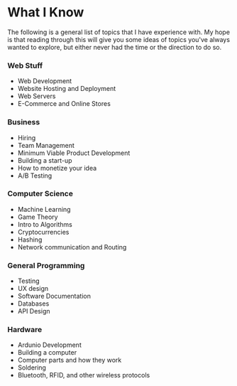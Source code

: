 # What I Know

The following is a general list of topics that I have experience with. My hope is that reading through this will give you some ideas of topics you've always wanted to explore, but either never had the time or the direction to do so.

### Web Stuff
- Web Development
- Website Hosting and Deployment
- Web Servers
- E-Commerce and Online Stores

### Business
- Hiring
- Team Management
- Minimum Viable Product Development
- Building a start-up
- How to monetize your idea
- A/B Testing

### Computer Science
- Machine Learning
- Game Theory
- Intro to Algorithms
- Cryptocurrencies
- Hashing
- Network communication and Routing

### General Programming
- Testing
- UX design
- Software Documentation
- Databases
- API Design

### Hardware
- Ardunio Development
- Building a computer
- Computer parts and how they work
- Soldering
- Bluetooth, RFID, and other wireless protocols

